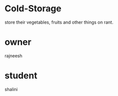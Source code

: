 # Cold-Storage
store their vegetables, fruits and other things on rant.


# owner 
rajneesh


# student 
shalini